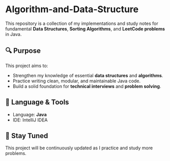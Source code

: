 # Algorithm-and-Data-Structure

This repository is a collection of my implementations and study notes for fundamental **Data Structures**, **Sorting Algorithms**, and **LeetCode problems** in Java.

## 🔍 Purpose
This project aims to:

- Strengthen my knowledge of essential **data structures** and **algorithms**.
- Practice writing clean, modular, and maintainable Java code.
- Build a solid foundation for **technical interviews** and **problem solving**.



## 🧪 Language & Tools
- Language: **Java**
- IDE: IntelliJ IDEA

## 🔗 Stay Tuned
This project will be continuously updated as I practice and study more problems.

